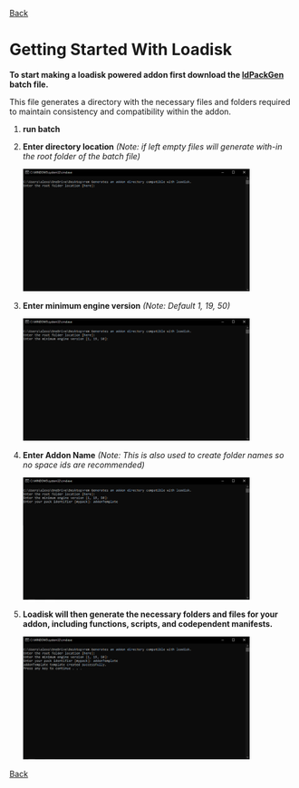 [Back](https://github.com/Voxel-Lab-Studios/Loadisk/blob/main/documentation/01_main.md)
# Getting Started With Loadisk

**To start making a loadisk powered addon first download the [ldPackGen](https://github.com/Voxel-Lab-Studios/Loadisk/raw/main/builds/ldPackGen1.0.0.zip) batch file.** 

This file generates a directory with the necessary files and folders required to maintain consistency and compatibility within the addon.

1. **run batch**
2. **Enter directory location** *(Note: if left empty files will generate with-in the root folder of the batch file)*
   
    <img src="image/../../image/gen00.png" alt="drawing" width="400"/>

3. **Enter minimum engine version** *(Note: Default 1, 19, 50)*
   
    <img src="image/../../image/gen01.png" alt="drawing" width="400"/>

4. **Enter Addon Name** *(Note: This is also used to create folder names so no space ids are recommended)*
   
    <img src="image/../../image/gen02.png" alt="drawing" width="400"/>

5. **Loadisk will then generate the necessary folders and files for your addon, including functions, scripts, and codependent manifests.**
   
    <img src="image/../../image/gen03.png" alt="drawing" width="400"/>

[Back](https://github.com/Voxel-Lab-Studios/Loadisk/blob/main/documentation/01_main.md)